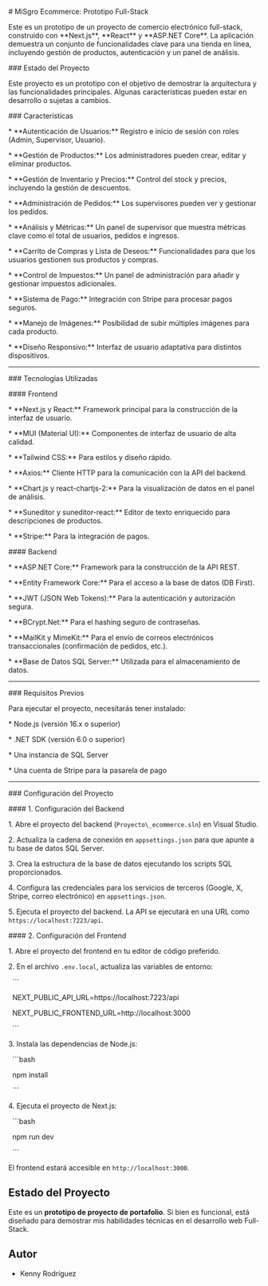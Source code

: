\# MiSgro Ecommerce: Prototipo Full-Stack



Este es un prototipo de un proyecto de comercio electrónico full-stack, construido con \*\*Next.js\*\*, \*\*React\*\* y \*\*ASP.NET Core\*\*. La aplicación demuestra un conjunto de funcionalidades clave para una tienda en línea, incluyendo gestión de productos, autenticación y un panel de análisis.



\### Estado del Proyecto



Este proyecto es un prototipo con el objetivo de demostrar la arquitectura y las funcionalidades principales. Algunas características pueden estar en desarrollo o sujetas a cambios.



\### Características



\* \*\*Autenticación de Usuarios:\*\* Registro e inicio de sesión con roles (Admin, Supervisor, Usuario).

\* \*\*Gestión de Productos:\*\* Los administradores pueden crear, editar y eliminar productos.

\* \*\*Gestión de Inventario y Precios:\*\* Control del stock y precios, incluyendo la gestión de descuentos.

\* \*\*Administración de Pedidos:\*\* Los supervisores pueden ver y gestionar los pedidos.

\* \*\*Análisis y Métricas:\*\* Un panel de supervisor que muestra métricas clave como el total de usuarios, pedidos e ingresos.

\* \*\*Carrito de Compras y Lista de Deseos:\*\* Funcionalidades para que los usuarios gestionen sus productos y compras.

\* \*\*Control de Impuestos:\*\* Un panel de administración para añadir y gestionar impuestos adicionales.

\* \*\*Sistema de Pago:\*\* Integración con Stripe para procesar pagos seguros.

\* \*\*Manejo de Imágenes:\*\* Posibilidad de subir múltiples imágenes para cada producto.

\* \*\*Diseño Responsivo:\*\* Interfaz de usuario adaptativa para distintos dispositivos.



---



\### Tecnologías Utilizadas



\#### Frontend



\* \*\*Next.js y React:\*\* Framework principal para la construcción de la interfaz de usuario.

\* \*\*MUI (Material UI):\*\* Componentes de interfaz de usuario de alta calidad.

\* \*\*Tailwind CSS:\*\* Para estilos y diseño rápido.

\* \*\*Axios:\*\* Cliente HTTP para la comunicación con la API del backend.

\* \*\*Chart.js y react-chartjs-2:\*\* Para la visualización de datos en el panel de análisis.

\* \*\*Suneditor y suneditor-react:\*\* Editor de texto enriquecido para descripciones de productos.

\* \*\*Stripe:\*\* Para la integración de pagos.



\#### Backend



\* \*\*ASP.NET Core:\*\* Framework para la construcción de la API REST.

\* \*\*Entity Framework Core:\*\* Para el acceso a la base de datos (DB First).

\* \*\*JWT (JSON Web Tokens):\*\* Para la autenticación y autorización segura.

\* \*\*BCrypt.Net:\*\* Para el hashing seguro de contraseñas.

\* \*\*MailKit y MimeKit:\*\* Para el envío de correos electrónicos transaccionales (confirmación de pedidos, etc.).

\* \*\*Base de Datos SQL Server:\*\* Utilizada para el almacenamiento de datos.



---



\### Requisitos Previos



Para ejecutar el proyecto, necesitarás tener instalado:

\* Node.js (versión 16.x o superior)

\* .NET SDK (versión 6.0 o superior)

\* Una instancia de SQL Server

\* Una cuenta de Stripe para la pasarela de pago



---



\### Configuración del Proyecto



\#### 1. Configuración del Backend



1\.  Abre el proyecto del backend (`Proyecto\_ecommerce.sln`) en Visual Studio.

2\.  Actualiza la cadena de conexión en `appsettings.json` para que apunte a tu base de datos SQL Server.

3\.  Crea la estructura de la base de datos ejecutando los scripts SQL proporcionados.

4\.  Configura las credenciales para los servicios de terceros (Google, X, Stripe, correo electrónico) en `appsettings.json`.

5\.  Ejecuta el proyecto del backend. La API se ejecutará en una URL como `https://localhost:7223/api`.



\#### 2. Configuración del Frontend



1\.  Abre el proyecto del frontend en tu editor de código preferido.

2\.  En el archivo `.env.local`, actualiza las variables de entorno:

&nbsp;   ```

&nbsp;   NEXT\_PUBLIC\_API\_URL=https://localhost:7223/api

&nbsp;   NEXT\_PUBLIC\_FRONTEND\_URL=http://localhost:3000

&nbsp;   ```

3\.  Instala las dependencias de Node.js:

&nbsp;   ```bash

&nbsp;   npm install

&nbsp;   ```

4\.  Ejecuta el proyecto de Next.js:

&nbsp;   ```bash

&nbsp;   npm run dev

&nbsp;   ```



El frontend estará accesible en `http://localhost:3000`.

## Estado del Proyecto

Este es un **prototipo de proyecto de portafolio**. Si bien es funcional, está diseñado para demostrar mis habilidades técnicas en el desarrollo web Full-Stack.

## Autor

* Kenny Rodríguez

